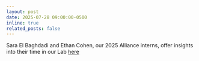 ```yaml
---
layout: post
date: 2025-07-28 09:00:00-0500
inline: true
related_posts: false
---
```


Sara El Baghdadi and Ethan Cohen, our 2025 Alliance interns, offer insights into their time in our Lab <a href="https://cancerdynamics.columbia.edu/news/paris-columbia-qa-alliance-interns">here</a>
